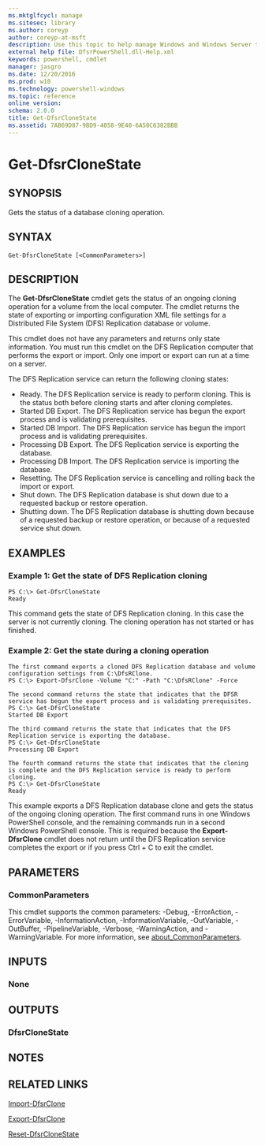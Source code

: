 ```yaml
---
ms.mktglfcycl: manage
ms.sitesec: library
ms.author: coreyp
author: coreyp-at-msft
description: Use this topic to help manage Windows and Windows Server technologies with Windows PowerShell.
external help file: DfsrPowerShell.dll-Help.xml
keywords: powershell, cmdlet
manager: jasgro
ms.date: 12/20/2016
ms.prod: w10
ms.technology: powershell-windows
ms.topic: reference
online version: 
schema: 2.0.0
title: Get-DfsrCloneState
ms.assetid: 7AB69D87-9BD9-4058-9E40-6A50C6382BBB
---
```


# Get-DfsrCloneState

## SYNOPSIS
Gets the status of a database cloning operation.

## SYNTAX

```
Get-DfsrCloneState [<CommonParameters>]
```

## DESCRIPTION
The **Get-DfsrCloneState** cmdlet gets the status of an ongoing cloning operation for a volume from the local computer.
The cmdlet returns the state of exporting or importing configuration XML file settings for a Distributed File System (DFS) Replication database or volume.

This cmdlet does not have any parameters and returns only state information.
You must run this cmdlet on the DFS Replication computer that performs the export or import.
Only one import or export can run at a time on a server.

The DFS Replication service can return the following cloning states:

- Ready. The DFS Replication service is ready to perform cloning. This is the status both before cloning starts and after cloning completes.
- Started DB Export. The DFS Replication service has begun the export process and is validating prerequisites.
- Started DB Import. The DFS Replication service has begun the import process and is validating prerequisites. 
- Processing DB Export. The DFS Replication service is exporting the database. 
- Processing DB Import. The DFS Replication service is importing the database. 
- Resetting. The DFS Replication service is cancelling and rolling back the import or export. 
- Shut down. The DFS Replication database is shut down due to a requested backup or restore operation.
- Shutting down. The DFS Replication database is shutting down because of a requested backup or restore operation, or because of a requested service shut down.

## EXAMPLES

### Example 1: Get the state of DFS Replication cloning
```
PS C:\> Get-DfsrCloneState
Ready
```

This command gets the state of DFS Replication cloning.
In this case the server is not currently cloning.
The cloning operation has not started or has finished.

### Example 2: Get the state during a cloning operation
```
The first command exports a cloned DFS Replication database and volume configuration settings from C:\DfsRClone.
PS C:\> Export-DfsrClone -Volume "C:" -Path "C:\DfsRClone" -Force

The second command returns the state that indicates that the DFSR service has begun the export process and is validating prerequisites.
PS C:\> Get-DfsrCloneState
Started DB Export

The third command returns the state that indicates that the DFS Replication service is exporting the database.
PS C:\> Get-DfsrCloneState
Processing DB Export

The fourth command returns the state that indicates that the cloning is complete and the DFS Replication service is ready to perform cloning.
PS C:\> Get-DfsrCloneState
Ready
```

This example exports a DFS Replication database clone and gets the status of the ongoing cloning operation.
The first command runs in one Windows PowerShell console, and the remaining commands run in a second Windows PowerShell console.
This is required because the **Export-DfsrClone** cmdlet does not return until the DFS Replication service completes the export or if you press Ctrl + C to exit the cmdlet.

## PARAMETERS

### CommonParameters
This cmdlet supports the common parameters: -Debug, -ErrorAction, -ErrorVariable, -InformationAction, -InformationVariable, -OutVariable, -OutBuffer, -PipelineVariable, -Verbose, -WarningAction, and -WarningVariable. For more information, see [about_CommonParameters](http://go.microsoft.com/fwlink/?LinkID=113216).

## INPUTS

### None

## OUTPUTS

### DfsrCloneState

## NOTES

## RELATED LINKS

[Import-DfsrClone](./import-dfsrclone.md)

[Export-DfsrClone](./export-dfsrclone.md)

[Reset-DfsrCloneState](./reset-dfsrclonestate.md)


